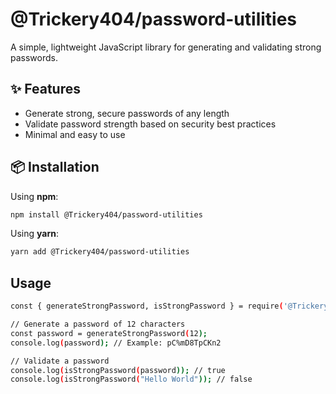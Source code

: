 # @Trickery404/password-utilities

A simple, lightweight JavaScript library for generating and validating strong passwords.

## ✨ Features

- Generate strong, secure passwords of any length
- Validate password strength based on security best practices
- Minimal and easy to use

## 📦 Installation

Using **npm**:

```bash
npm install @Trickery404/password-utilities
```

Using **yarn**:
```bash
yarn add @Trickery404/password-utilities
```

## Usage
```bash
const { generateStrongPassword, isStrongPassword } = require('@Trickery404/password-utilities');

// Generate a password of 12 characters
const password = generateStrongPassword(12);
console.log(password); // Example: pC%mD8TpCKn2

// Validate a password
console.log(isStrongPassword(password)); // true
console.log(isStrongPassword("Hello World")); // false
```